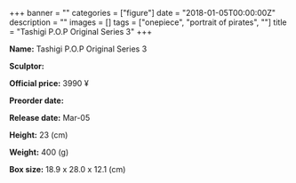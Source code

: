 +++
banner = ""
categories = ["figure"]
date = "2018-01-05T00:00:00Z"
description = ""
images = []
tags = ["onepiece", "portrait of pirates", ""]
title = "Tashigi P.O.P Original Series 3"
+++

**Name:** Tashigi P.O.P Original Series 3

**Sculptor:** 

**Official price:** 3990 ¥

**Preorder date:** 

**Release date:** Mar-05

**Height:** 23 (cm)

**Weight:** 400 (g)

**Box size:** 18.9 x 28.0 x 12.1 (cm)
